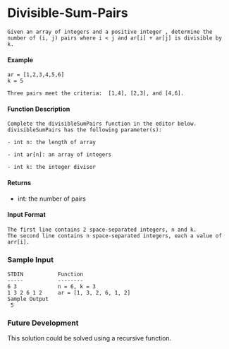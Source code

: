 # Divisible-Sum-Pairs
```
Given an array of integers and a positive integer , determine the number of (i, j) pairs where i < j and ar[i] + ar[j] is divisible by k.
```
#### Example
```
ar = [1,2,3,4,5,6]
k = 5

Three pairs meet the criteria:  [1,4], [2,3], and [4,6].
```
#### Function Description
```
Complete the divisibleSumPairs function in the editor below.
divisibleSumPairs has the following parameter(s):

- int n: the length of array 

- int ar[n]: an array of integers

- int k: the integer divisor
```

#### Returns 
- int: the number of pairs

#### Input Format
```
The first line contains 2 space-separated integers, n and k. 
The second line contains n space-separated integers, each a value of arr[i].
```


### Sample Input
```
STDIN           Function
-----           --------
6 3             n = 6, k = 3
1 3 2 6 1 2     ar = [1, 3, 2, 6, 1, 2]
Sample Output
 5
 ```

### Future Development

This solution could be solved using a recursive function.